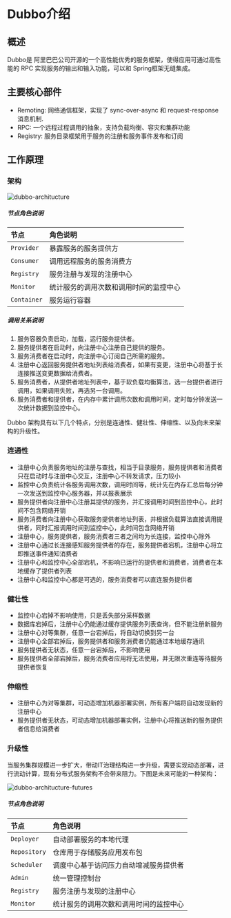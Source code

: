 # Dubbo介绍

## 概述

Dubbo是 阿里巴巴公司开源的一个高性能优秀的服务框架，使得应用可通过高性能的 RPC 实现服务的输出和输入功能，可以和  Spring框架无缝集成。

## 主要核心部件

* Remoting: 网络通信框架，实现了 sync-over-async 和 request-response 消息机制.
* RPC: 一个远程过程调用的抽象，支持负载均衡、容灾和集群功能
* Registry: 服务目录框架用于服务的注册和服务事件发布和订阅

## 工作原理

### 架构

![](http://dubbo.apache.org/docs/zh-cn/user/sources/images/dubbo-architecture.jpg "dubbo-architucture")

##### 节点角色说明

| 节点 | 角色说明 |
| :--- | :--- |
| `Provider` | 暴露服务的服务提供方 |
| `Consumer` | 调用远程服务的服务消费方 |
| `Registry` | 服务注册与发现的注册中心 |
| `Monitor` | 统计服务的调用次数和调用时间的监控中心 |
| `Container` | 服务运行容器 |

##### 调用关系说明

1. 服务容器负责启动，加载，运行服务提供者。
2. 服务提供者在启动时，向注册中心注册自己提供的服务。
3. 服务消费者在启动时，向注册中心订阅自己所需的服务。
4. 注册中心返回服务提供者地址列表给消费者，如果有变更，注册中心将基于长连接推送变更数据给消费者。
5. 服务消费者，从提供者地址列表中，基于软负载均衡算法，选一台提供者进行调用，如果调用失败，再选另一台调用。
6. 服务消费者和提供者，在内存中累计调用次数和调用时间，定时每分钟发送一次统计数据到监控中心。

Dubbo 架构具有以下几个特点，分别是连通性、健壮性、伸缩性、以及向未来架构的升级性。

### 连通性

* 注册中心负责服务地址的注册与查找，相当于目录服务，服务提供者和消费者只在启动时与注册中心交互，注册中心不转发请求，压力较小
* 监控中心负责统计各服务调用次数，调用时间等，统计先在内存汇总后每分钟一次发送到监控中心服务器，并以报表展示
* 服务提供者向注册中心注册其提供的服务，并汇报调用时间到监控中心，此时间不包含网络开销
* 服务消费者向注册中心获取服务提供者地址列表，并根据负载算法直接调用提供者，同时汇报调用时间到监控中心，此时间包含网络开销
* 注册中心，服务提供者，服务消费者三者之间均为长连接，监控中心除外
* 注册中心通过长连接感知服务提供者的存在，服务提供者宕机，注册中心将立即推送事件通知消费者
* 注册中心和监控中心全部宕机，不影响已运行的提供者和消费者，消费者在本地缓存了提供者列表
* 注册中心和监控中心都是可选的，服务消费者可以直连服务提供者

### 健壮性

* 监控中心宕掉不影响使用，只是丢失部分采样数据
* 数据库宕掉后，注册中心仍能通过缓存提供服务列表查询，但不能注册新服务
* 注册中心对等集群，任意一台宕掉后，将自动切换到另一台
* 注册中心全部宕掉后，服务提供者和服务消费者仍能通过本地缓存通讯
* 服务提供者无状态，任意一台宕掉后，不影响使用
* 服务提供者全部宕掉后，服务消费者应用将无法使用，并无限次重连等待服务提供者恢复

### 伸缩性

* 注册中心为对等集群，可动态增加机器部署实例，所有客户端将自动发现新的注册中心
* 服务提供者无状态，可动态增加机器部署实例，注册中心将推送新的服务提供者信息给消费者

### 升级性

当服务集群规模进一步扩大，带动IT治理结构进一步升级，需要实现动态部署，进行流动计算，现有分布式服务架构不会带来阻力。下图是未来可能的一种架构：

![](http://dubbo.apache.org/docs/zh-cn/user/sources/images/dubbo-architecture-future.jpg "dubbo-architucture-futures")

##### 节点角色说明

| 节点 | 角色说明 |
| :--- | :--- |
| `Deployer` | 自动部署服务的本地代理 |
| `Repository` | 仓库用于存储服务应用发布包 |
| `Scheduler` | 调度中心基于访问压力自动增减服务提供者 |
| `Admin` | 统一管理控制台 |
| `Registry` | 服务注册与发现的注册中心 |
| `Monitor` | 统计服务的调用次数和调用时间的监控中心 |



